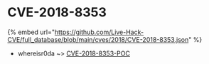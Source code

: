 # CVE-2018-8353
{% embed url="https://github.com/Live-Hack-CVE/full_database/blob/main/cves/2018/CVE-2018-8353.json" %}

* whereisr0da ~> [CVE-2018-8353-POC](https://www.alice-snow.ru/2018/database/cve-2018-8353/cve-2018-8353-poc-whereisr0da)
